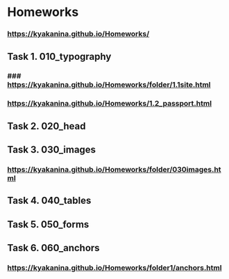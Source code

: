 # Homeworks
### https://kyakanina.github.io/Homeworks/
## Task 1. 010_typography
### ### https://kyakanina.github.io/Homeworks/folder/1.1site.html
### https://kyakanina.github.io/Homeworks/1.2_passport.html
## Task 2. 020_head
## Task 3. 030_images
### https://kyakanina.github.io/Homeworks/folder/030images.html
## Task 4. 040_tables
## Task 5. 050_forms
## Task 6. 060_anchors
### https://kyakanina.github.io/Homeworks/folder1/anchors.html
